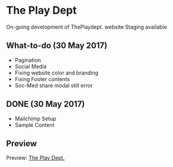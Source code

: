 # The Play Dept

On-going development of ThePlaydept. website
Staging available

## What-to-do (30 May 2017)

- Pagination
- Social Media
- Fixing website color and branding
- Fixing Footer contents
- Soc-Med share modal still error

## DONE (30 May 2017)

- Mailchimp Setup
- Sample Content

## Preview

Preview: [The Play Dept.](http://theplaydept.netlify.com/) 


